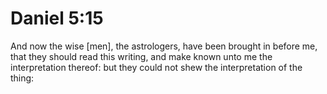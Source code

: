# Daniel 5:15

And now the wise [men], the astrologers, have been brought in before me, that they should read this writing, and make known unto me the interpretation thereof: but they could not shew the interpretation of the thing: